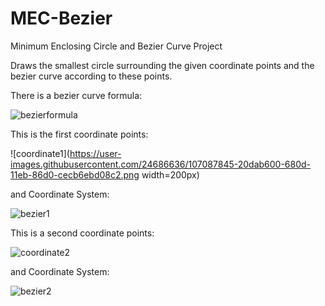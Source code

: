 # MEC-Bezier

Minimum Enclosing Circle and Bezier Curve Project

Draws the smallest circle surrounding the given coordinate points and the bezier curve according to these points.

There is a bezier curve formula:

![bezierformula](https://user-images.githubusercontent.com/24686636/107087755-f983e900-680c-11eb-9792-7ef0788b2127.png)

This is the first coordinate points:

![coordinate1](https://user-images.githubusercontent.com/24686636/107087845-20dab600-680d-11eb-86d0-cecb6ebd08c2.png width=200px)

and Coordinate System:

![bezier1](https://user-images.githubusercontent.com/24686636/107087795-0bfe2280-680d-11eb-863d-fc0bdff404d6.png)

This is a second coordinate points:

![coordinate2](https://user-images.githubusercontent.com/24686636/107087913-37810d00-680d-11eb-897f-f44bd2b4a2ad.png)

and Coordinate System:

![bezier2](https://user-images.githubusercontent.com/24686636/107087878-2c2de180-680d-11eb-8f3c-4f5e1ecc0fbe.png)
